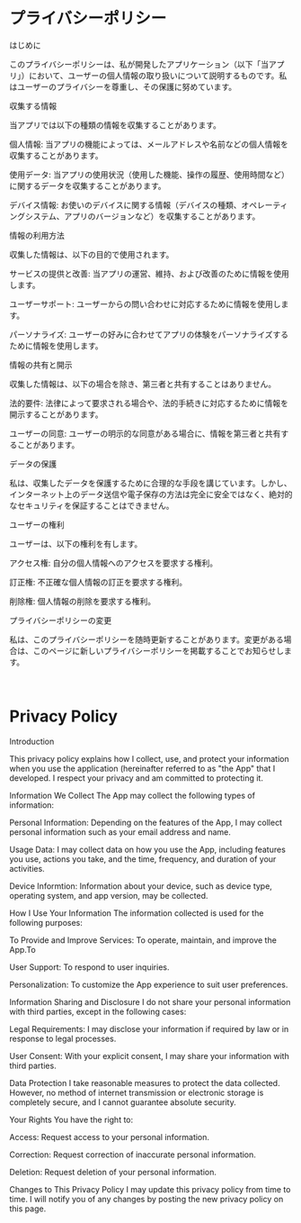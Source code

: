 # プライバシーポリシー

はじめに

このプライバシーポリシーは、私が開発したアプリケーション（以下「当アプリ」）において、ユーザーの個人情報の取り扱いについて説明するものです。私はユーザーのプライバシーを尊重し、その保護に努めています。

収集する情報

当アプリでは以下の種類の情報を収集することがあります。

個人情報: 当アプリの機能によっては、メールアドレスや名前などの個人情報を収集することがあります。

使用データ: 当アプリの使用状況（使用した機能、操作の履歴、使用時間など）に関するデータを収集することがあります。

デバイス情報: お使いのデバイスに関する情報（デバイスの種類、オペレーティングシステム、アプリのバージョンなど）を収集することがあります。

情報の利用方法

収集した情報は、以下の目的で使用されます。

サービスの提供と改善: 当アプリの運営、維持、および改善のために情報を使用します。

ユーザーサポート: ユーザーからの問い合わせに対応するために情報を使用します。

パーソナライズ: ユーザーの好みに合わせてアプリの体験をパーソナライズするために情報を使用します。

情報の共有と開示

収集した情報は、以下の場合を除き、第三者と共有することはありません。

法的要件: 法律によって要求される場合や、法的手続きに対応するために情報を開示することがあります。

ユーザーの同意: ユーザーの明示的な同意がある場合に、情報を第三者と共有することがあります。

データの保護

私は、収集したデータを保護するために合理的な手段を講じています。しかし、インターネット上のデータ送信や電子保存の方法は完全に安全ではなく、絶対的なセキュリティを保証することはできません。

ユーザーの権利

ユーザーは、以下の権利を有します。

アクセス権: 自分の個人情報へのアクセスを要求する権利。

訂正権: 不正確な個人情報の訂正を要求する権利。

削除権: 個人情報の削除を要求する権利。

プライバシーポリシーの変更

私は、このプライバシーポリシーを随時更新することがあります。変更がある場合は、このページに新しいプライバシーポリシーを掲載することでお知らせします。

​
# Privacy Policy

Introduction

This privacy policy explains how I collect, use, and protect your information when you use the application (hereinafter referred to as "the App" that I developed. I respect your privacy and am committed to protecting it.

Information We Collect
The App may collect the following types of information:

Personal Information: Depending on the features of the App, I may collect personal information such as your email address and name.

Usage Data: I may collect data on how you use the App, including features you use, actions you take, and the time, frequency, and duration of your activities.

Device Informtion: Information about your device, such as device type, operating system, and app version, may be collected.

How I Use Your Information
The information collected is used for the following purposes:

To Provide and Improve Services: To operate, maintain, and improve the App.To

User Support: To respond to user inquiries.

Personalization: To customize the App experience to suit user preferences.

Information Sharing and Disclosure
I do not share your personal information with third parties, except in the following cases:

Legal Requirements: I may disclose your information if required by law or in response to legal processes.

User Consent: With your explicit consent, I may share your information with third parties.

Data Protection
I take reasonable measures to protect the data collected. However, no method of internet transmission or electronic storage is completely secure, and I cannot guarantee absolute security.

Your Rights
You have the right to:

Access: Request access to your personal information.

Correction: Request correction of inaccurate personal information.

Deletion: Request deletion of your personal information.

Changes to This Privacy Policy
I may update this privacy policy from time to time. I will notify you of any changes by posting the new privacy policy on this page.


​
